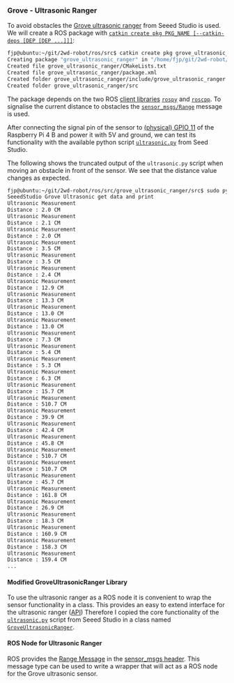 ### Grove - Ultrasonic Ranger

To avoid obstacles the [Grove ultrasonic ranger](http://wiki.seeedstudio.com/Grove-Ultrasonic_Ranger/) from Seeed Studio is used. We will create a ROS package with [`catkin create pkg PKG_NAME [--catkin-deps [DEP [DEP ...]]]`](https://catkin-tools.readthedocs.io/en/latest/verbs/catkin_create.html#catkin-create-pkg):

```bash
fjp@ubuntu:~/git/2wd-robot/ros/src$ catkin create pkg grove_ultrasonic_ranger --catkin-deps rospy roscpp sensor_msgs
Creating package "grove_ultrasonic_ranger" in "/home/fjp/git/2wd-robot/ros/src"...
Created file grove_ultrasonic_ranger/CMakeLists.txt
Created file grove_ultrasonic_ranger/package.xml
Created folder grove_ultrasonic_ranger/include/grove_ultrasonic_ranger
Created folder grove_ultrasonic_ranger/src
```
The package depends on the two ROS [client libraries](http://wiki.ros.org/Client%20Libraries) [`rospy`](http://wiki.ros.org/rospy) and [`roscpp`](http://wiki.ros.org/roscpp). 
To signalise the current distance to obstacles the [`sensor_msgs/Range`](http://docs.ros.org/melodic/api/sensor_msgs/html/msg/Range.html) message is used.

After connecting the signal pin of the sensor to [(physical) GPIO 11](https://pinout.xyz/pinout/pin11_gpio17#) of the Raspberry Pi 4 B and power it with 5V and ground, we can test its functionality with the available 
python script [`ultrasonic.py`](https://github.com/Seeed-Studio/Grove-RaspberryPi/blob/master/Grove%20-%20Ultrasonic%20Ranger/ultrasonic.py) from Seed Studio.


The following shows the truncated output of the `ultrasonic.py` script when moving an obstacle in front of the sensor. We see that the distance value changes as expected. 

```bash
fjp@ubuntu:~/git/2wd-robot/ros/src/grove_ultrasonic_ranger/src$ sudo python ultrasonic.py
SeeedStudio Grove Ultrasonic get data and print
Ultrasonic Measurement
Distance : 2.0 CM
Ultrasonic Measurement
Distance : 2.1 CM
Ultrasonic Measurement
Distance : 2.0 CM
Ultrasonic Measurement
Distance : 3.5 CM
Ultrasonic Measurement
Distance : 3.5 CM
Ultrasonic Measurement
Distance : 2.4 CM
Ultrasonic Measurement
Distance : 12.9 CM
Ultrasonic Measurement
Distance : 13.3 CM
Ultrasonic Measurement
Distance : 13.0 CM
Ultrasonic Measurement
Distance : 13.0 CM
Ultrasonic Measurement
Distance : 7.3 CM
Ultrasonic Measurement
Distance : 5.4 CM
Ultrasonic Measurement
Distance : 5.3 CM
Ultrasonic Measurement
Distance : 6.3 CM
Ultrasonic Measurement
Distance : 15.7 CM
Ultrasonic Measurement
Distance : 510.7 CM
Ultrasonic Measurement
Distance : 39.9 CM
Ultrasonic Measurement
Distance : 42.4 CM
Ultrasonic Measurement
Distance : 45.8 CM
Ultrasonic Measurement
Distance : 510.7 CM
Ultrasonic Measurement
Distance : 510.7 CM
Ultrasonic Measurement
Distance : 45.7 CM
Ultrasonic Measurement
Distance : 161.8 CM
Ultrasonic Measurement
Distance : 26.9 CM
Ultrasonic Measurement
Distance : 18.3 CM
Ultrasonic Measurement
Distance : 160.9 CM
Ultrasonic Measurement
Distance : 158.3 CM
Ultrasonic Measurement
Distance : 159.4 CM
...
``` 
#### Modified GroveUltrasonicRanger Library

To use the ultrasonic ranger as a ROS node it is convenient to wrap the sensor functionality in a class.
This provides an easy to extend interface for the ultrasonic ranger ([API](https://en.wikipedia.org/wiki/Application_programming_interface))
Therefore I copied the core functionality of the [`ultrasonic.py`](https://github.com/Seeed-Studio/Grove-RaspberryPi/blob/master/Grove%20-%20Ultrasonic%20Ranger/ultrasonic.py) script from Seeed Studio in a class named [`GroveUltrasonicRanger`](https://github.com/fjp/2wd-robot/blob/master/ros/src/grove_ultrasonic_ranger/src/grove_ultrasonic_ranger.py).



#### ROS Node for Ultrasonic Ranger

ROS provides the [Range Message](http://docs.ros.org/melodic/api/sensor_msgs/html/msg/Range.html) in the [sensor_msgs header](https://wiki.ros.org/sensor_msgs). This message type can be used to write a wrapper that will act as a ROS node for the Grove ultrasonic sensor.

